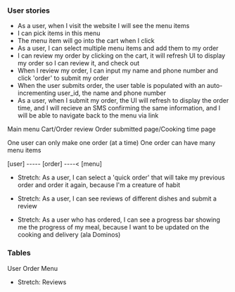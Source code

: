
### User stories

<!-- * As a user I can select dishes and make an order because I'm hungry

* As a restaurant I will receive the order by SMS notification because I need to know what is ordered in order to 'make' it

* As a user who ordered I will receive an SMS and a website notification to tell me how long my order will take, because I'm impatient

* As a user, I will receive an SMS and a website notification from the restaurant when my food is ready, thanking me for my order, because I like to be appreciated -->


* As a user, when I visit the website I will see the menu items 
* I can pick items in this menu
* The menu item will go into the cart when I click
* As a user, I can select multiple menu items and add them to my order
* I can review my order by clicking on the cart, it will refresh UI to display my order so I can review it, and check out
* When I review my order, I can input my name and phone number and click 'order' to submit my order
* When the user submits order, the user table is populated with an auto-incrementing user_id, the name and phone number
* As a user, when I submit my order, the UI will refresh to display the order time, and I will recieve an SMS confirming the same information, and I will be able to navigate back to the menu via link

Main menu
Cart/Order review 
Order submitted page/Cooking time page

One user can only make one order (at a time)
One order can have many menu items 



[user] ----- [order] ----< [menu]


* Stretch: As a user, I can select a 'quick order' that will take my previous order and order it again, because I'm a creature of habit

* Stretch: As a user, I can see reviews of different dishes and submit a review

* Stretch: As a user who has ordered, I can see a progress bar showing me the progress of my meal, because 
I want to be updated on the cooking and delivery (ala Dominos)

### Tables

User
Order
Menu
* Stretch: Reviews

